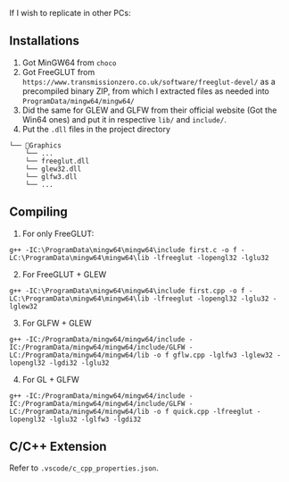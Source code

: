 If I wish to replicate in other PCs:

## Installations

1. Got MinGW64 from `choco`
2. Got FreeGLUT from `https://www.transmissionzero.co.uk/software/freeglut-devel/` as a precompiled binary ZIP, from which I extracted files as needed into `ProgramData/mingw64/mingw64/`
3. Did the same for GLEW and GLFW from their official website (Got the Win64 ones) and put it in respective `lib/` and `include/`.
4. Put the `.dll` files in the project directory

```
└── 📁Graphics
    └── ...
    └── freeglut.dll
    └── glew32.dll
    └── glfw3.dll
    └── ...
```

## Compiling

1. For only FreeGLUT:
```shell
g++ -IC:\ProgramData\mingw64\mingw64\include first.c -o f -LC:\ProgramData\mingw64\mingw64\lib -lfreeglut -lopengl32 -lglu32
```
2. For FreeGLUT + GLEW
```shell
g++ -IC:\ProgramData\mingw64\mingw64\include first.cpp -o f -LC:\ProgramData\mingw64\mingw64\lib -lfreeglut -lopengl32 -lglu32 -lglew32
```
3. For GLFW + GLEW
```shell
g++ -IC:/ProgramData/mingw64/mingw64/include -IC:/ProgramData/mingw64/mingw64/include/GLFW -LC:/ProgramData/mingw64/mingw64/lib -o f gflw.cpp -lglfw3 -lglew32 -lopengl32 -lgdi32 -lglu32
```
4. For GL + GLFW
```shell
g++ -IC:/ProgramData/mingw64/mingw64/include -IC:/ProgramData/mingw64/mingw64/include/GLFW -LC:/ProgramData/mingw64/mingw64/lib -o f quick.cpp -lfreeglut -lopengl32 -lglu32 -lglfw3 -lgdi32
```
## C/C++ Extension

Refer to `.vscode/c_cpp_properties.json`.